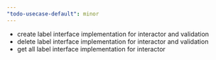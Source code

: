 ```yaml
---
"todo-usecase-default": minor
---
```


- create label interface implementation for interactor and validation
- delete label interface implementation for interactor and validation
- get all label interface implementation for interactor
